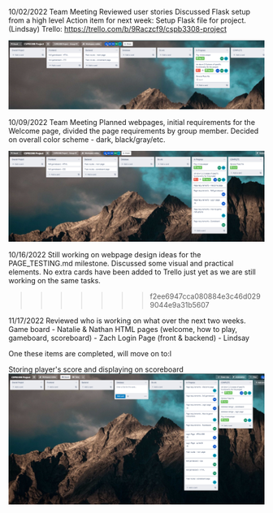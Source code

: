 10/02/2022 Team Meeting
Reviewed user stories
Discussed Flask setup from a high level
Action item for next week: Setup Flask file for project. (Lindsay)
Trello: https://trello.com/b/9Raczcf9/cspb3308-project

![WeeklyStatusOct02](Img/WeeklyUpdate_10022022.png?raw=true "Title")

10/09/2022 Team Meeting
Planned webpages, initial requirements for the Welcome page, divided the page requirements by group member.
Decided on overall color scheme - dark, black/gray/etc.

![WeeklyStatusOct09](Img/WeeklyUpdate_10092022.png?raw=true "Title")

10/16/2022
Still working on webpage design ideas for the PAGE_TESTING.md milestone. Discussed some visual and practical elements.
No extra cards have been added to Trello just yet as we are still working on the same tasks.

> > > > > > > f2ee6947cca080884e3c46d0299044e9a31b5607

11/17/2022
Reviewed who is working on what over the next two weeks.
Game board - Natalie & Nathan
HTML pages (welcome, how to play, gameboard, scoreboard) - Zach
Login Page (front & backend) - Lindsay

One these items are completed, will move on to:l

Storing player's score and displaying on scoreboard
![WeeklyStatusNov17](Img/WeeklyUpdate_11172022.png?raw=true "Title")
